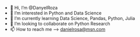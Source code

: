 - 👋 Hi, I’m @DanyelRoza
- 👀 I’m interested in Python and Data Science
- 🌱 I’m currently learning Data Science, Pandas, Python, Julia
- 💞️ I’m looking to collaborate on Python Research
- 📫 How to reach me --> danielrosa@msn.com

<!---
DanyelRoza/DanyelRoza is a ✨ special ✨ repository because its `README.md` (this file) appears on your GitHub profile.
You can click the Preview link to take a look at your changes.
--->

